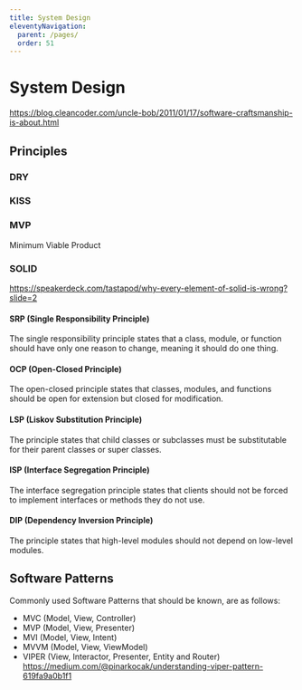 ```yaml
---
title: System Design
eleventyNavigation:
  parent: /pages/
  order: 51
---
```


# System Design

https://blog.cleancoder.com/uncle-bob/2011/01/17/software-craftsmanship-is-about.html

## Principles

### DRY

### KISS

### MVP

Minimum Viable Product

### SOLID

https://speakerdeck.com/tastapod/why-every-element-of-solid-is-wrong?slide=2

#### SRP (Single Responsibility Principle)

The single responsibility principle states that a class, module, or function should have only one reason to change, meaning it should do one thing.

#### OCP (Open-Closed Principle)

The open-closed principle states that classes, modules, and functions should be open for extension but closed for modification.

#### LSP (Liskov Substitution Principle)

The principle states that child classes or subclasses must be substitutable for their parent classes or super classes.

#### ISP (Interface Segregation Principle)

The interface segregation principle states that clients should not be forced to implement interfaces or methods they do not use.

#### DIP (Dependency Inversion Principle)

The principle states that high-level modules should not depend on low-level modules.

## Software Patterns

Commonly used Software Patterns that should be known, are as follows:

- MVC (Model, View, Controller)
- MVP (Model, View, Presenter)
- MVI (Model, View, Intent)
- MVVM (Model, View, ViewModel)
- VIPER (View, Interactor, Presenter, Entity and Router)
  https://medium.com/@pinarkocak/understanding-viper-pattern-619fa9a0b1f1
